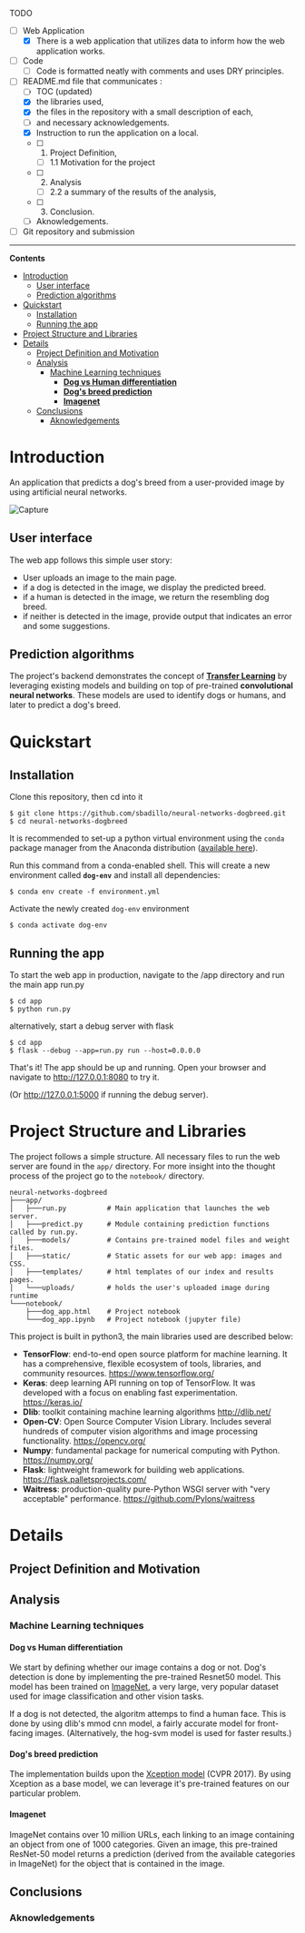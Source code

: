 TODO

- [ ] Web Application
	- [x]  There is a web application that utilizes data to inform how the web application works.
- [ ] Code
  - [ ] Code is formatted neatly with comments and uses DRY principles.
- [ ] README.md file that communicates : 
  - [ ] TOC (updated)
  - [x] the libraries used, 
  - [x] the files in the repository with a small description of each, 
  - [ ] and necessary acknowledgements.
  - [x] Instruction to run the application on a local.
  - [ ] 1. Project Definition, 
    - [ ] 1.1 Motivation for the project
  - [ ] 2. Analysis
    - [ ] 2.2 a summary of the results of the analysis, 
  - [ ] 3. Conclusion.
  - [ ] Aknowledgements.
- [ ] Git repository and submission

---

**Contents**

- [Introduction](#introduction)
  - [User interface](#user-interface)
  - [Prediction algorithms](#prediction-algorithms)
- [Quickstart](#quickstart)
  - [Installation](#installation)
  - [Running the app](#running-the-app)
- [Project Structure and Libraries](#project-structure-and-libraries)
- [Details](#details)
  - [Project Definition and Motivation](#project-definition-and-motivation)
  - [Analysis](#analysis)
    - [Machine Learning techniques](#machine-learning-techniques)
      - [**Dog vs Human differentiation**](#dog-vs-human-differentiation)
      - [**Dog's breed prediction**](#dogs-breed-prediction)
      - [**Imagenet**](#imagenet)
  - [Conclusions](#conclusions)
    - [Aknowledgements](#aknowledgements)

# Introduction

An application that predicts a dog's breed from a user-provided image by using artificial neural networks.

![Capture](capture2.gif)

##  User interface
The web app follows this simple user story: 

* User uploads an image to the main page.
* if a dog is detected in the image, we display the predicted breed.
* if a human is detected in the image, we return the resembling dog breed.
* if neither is detected in the image, provide output that indicates an error and some suggestions.

## Prediction algorithms
The project's backend demonstrates the concept of [**Transfer Learning**](https://en.wikipedia.org/wiki/Transfer_learning) by leveraging existing models and building on top of pre-trained **convolutional neural networks**. These models are used to identify dogs or humans, and later to predict a dog's breed.


# Quickstart
## Installation
Clone this repository, then cd into it

    $ git clone https://github.com/sbadillo/neural-networks-dogbreed.git
    $ cd neural-networks-dogbreed

It is recommended to set-up a python virtual environment using the `conda` package manager from the Anaconda distribution ([available here](https://www.anaconda.com/products/distribution)).

Run this command from a conda-enabled shell. This will create a new environment called **`dog-env`** and install all dependencies:

    $ conda env create -f environment.yml

Activate the newly created `dog-env` environment

    $ conda activate dog-env

## Running the app

To start the web app in production, navigate to the /app directory and run the main app run.py

    $ cd app
    $ python run.py

alternatively, start a debug server with flask
    
    $ cd app
    $ flask --debug --app=run.py run --host=0.0.0.0

That's it! The app should be up and running. Open your browser and navigate to http://127.0.0.1:8080 to try it.

(Or http://127.0.0.1:5000 if running the debug server).

# Project Structure and Libraries
The project follows a simple structure. All necessary files to run the web server are found in the `app/` directory. For more insight into the thought process of the project go to the `notebook/` directory.

    neural-networks-dogbreed
    ├───app/
    │   ├───run.py          # Main application that launches the web server.
    │   ├───predict.py      # Module containing prediction functions called by run.py.
    │   ├───models/         # Contains pre-trained model files and weight files.
    │   ├───static/         # Static assets for our web app: images and CSS.
    │   ├───templates/      # html templates of our index and results pages.
    │   └───uploads/        # holds the user's uploaded image during runtime
    └───notebook/
        ├───dog_app.html    # Project notebook
        └───dog_app.ipynb   # Project notebook (jupyter file)

This project is built in python3, the main libraries used are described below:

- **TensorFlow**: end-to-end open source platform for machine learning. It has a comprehensive, flexible ecosystem of tools, libraries, and community resources. https://www.tensorflow.org/
- **Keras**: deep learning API running on top of TensorFlow. It was developed with a focus on enabling fast experimentation. https://keras.io/
- **Dlib**: toolkit containing machine learning algorithms http://dlib.net/
- **Open-CV**: Open Source Computer Vision Library. Includes several hundreds of computer vision algorithms and image processing functionality. https://opencv.org/
- **Numpy**: fundamental package for numerical computing with Python. https://numpy.org/
- **Flask**: lightweight framework for building web applications. https://flask.palletsprojects.com/
- **Waitress**: production-quality pure-Python WSGI server with "very acceptable" performance. https://github.com/Pylons/waitress

# Details

## Project Definition and Motivation

## Analysis

### Machine Learning techniques

#### **Dog vs Human differentiation**

We start by defining whether our image contains a dog or not. Dog's detection is done by implementing the pre-trained Resnet50 model. This model has been trained on [ImageNet](http://www.image-net.org/), a very large, very popular dataset used for image classification and other vision tasks.

If a dog is not detected, the algoritm attemps to find a human face. This is done by using dlib's mmod cnn model, a fairly accurate model for front-facing images. (Alternatively, the hog-svm model is used for faster results.)

#### **Dog's breed prediction**
The implementation builds upon the [Xception model](https://arxiv.org/abs/1610.02357) (CVPR 2017). By using Xception as a base model, we can leverage it's pre-trained features on our particular problem. 

#### **Imagenet**
ImageNet contains over 10 million URLs, each linking to an image containing an object from one of 1000 categories. Given an image, this pre-trained ResNet-50 model returns a prediction (derived from the available categories in ImageNet) for the object that is contained in the image.


## Conclusions

### Aknowledgements




